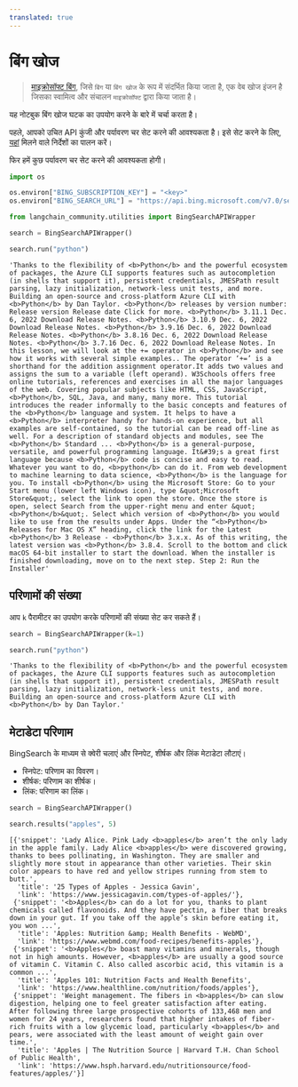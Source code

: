 ```yaml
---
translated: true
---
```


# बिंग खोज

>[माइक्रोसॉफ्ट बिंग](https://www.bing.com/), जिसे `बिंग` या `बिंग खोज` के रूप में संदर्भित किया जाता है, एक वेब खोज इंजन है जिसका स्वामित्व और संचालन `माइक्रोसॉफ्ट` द्वारा किया जाता है।

यह नोटबुक बिंग खोज घटक का उपयोग करने के बारे में चर्चा करता है।

पहले, आपको उचित API कुंजी और पर्यावरण चर सेट करने की आवश्यकता है। इसे सेट करने के लिए, [यहां](https://levelup.gitconnected.com/api-tutorial-how-to-use-bing-web-search-api-in-python-4165d5592a7e) मिलने वाले निर्देशों का पालन करें।

फिर हमें कुछ पर्यावरण चर सेट करने की आवश्यकता होगी।

```python
import os

os.environ["BING_SUBSCRIPTION_KEY"] = "<key>"
os.environ["BING_SEARCH_URL"] = "https://api.bing.microsoft.com/v7.0/search"
```

```python
from langchain_community.utilities import BingSearchAPIWrapper
```

```python
search = BingSearchAPIWrapper()
```

```python
search.run("python")
```

```output
'Thanks to the flexibility of <b>Python</b> and the powerful ecosystem of packages, the Azure CLI supports features such as autocompletion (in shells that support it), persistent credentials, JMESPath result parsing, lazy initialization, network-less unit tests, and more. Building an open-source and cross-platform Azure CLI with <b>Python</b> by Dan Taylor. <b>Python</b> releases by version number: Release version Release date Click for more. <b>Python</b> 3.11.1 Dec. 6, 2022 Download Release Notes. <b>Python</b> 3.10.9 Dec. 6, 2022 Download Release Notes. <b>Python</b> 3.9.16 Dec. 6, 2022 Download Release Notes. <b>Python</b> 3.8.16 Dec. 6, 2022 Download Release Notes. <b>Python</b> 3.7.16 Dec. 6, 2022 Download Release Notes. In this lesson, we will look at the += operator in <b>Python</b> and see how it works with several simple examples.. The operator ‘+=’ is a shorthand for the addition assignment operator.It adds two values and assigns the sum to a variable (left operand). W3Schools offers free online tutorials, references and exercises in all the major languages of the web. Covering popular subjects like HTML, CSS, JavaScript, <b>Python</b>, SQL, Java, and many, many more. This tutorial introduces the reader informally to the basic concepts and features of the <b>Python</b> language and system. It helps to have a <b>Python</b> interpreter handy for hands-on experience, but all examples are self-contained, so the tutorial can be read off-line as well. For a description of standard objects and modules, see The <b>Python</b> Standard ... <b>Python</b> is a general-purpose, versatile, and powerful programming language. It&#39;s a great first language because <b>Python</b> code is concise and easy to read. Whatever you want to do, <b>python</b> can do it. From web development to machine learning to data science, <b>Python</b> is the language for you. To install <b>Python</b> using the Microsoft Store: Go to your Start menu (lower left Windows icon), type &quot;Microsoft Store&quot;, select the link to open the store. Once the store is open, select Search from the upper-right menu and enter &quot;<b>Python</b>&quot;. Select which version of <b>Python</b> you would like to use from the results under Apps. Under the “<b>Python</b> Releases for Mac OS X” heading, click the link for the Latest <b>Python</b> 3 Release - <b>Python</b> 3.x.x. As of this writing, the latest version was <b>Python</b> 3.8.4. Scroll to the bottom and click macOS 64-bit installer to start the download. When the installer is finished downloading, move on to the next step. Step 2: Run the Installer'
```

## परिणामों की संख्या

आप `k` पैरामीटर का उपयोग करके परिणामों की संख्या सेट कर सकते हैं।

```python
search = BingSearchAPIWrapper(k=1)
```

```python
search.run("python")
```

```output
'Thanks to the flexibility of <b>Python</b> and the powerful ecosystem of packages, the Azure CLI supports features such as autocompletion (in shells that support it), persistent credentials, JMESPath result parsing, lazy initialization, network-less unit tests, and more. Building an open-source and cross-platform Azure CLI with <b>Python</b> by Dan Taylor.'
```

## मेटाडेटा परिणाम

BingSearch के माध्यम से क्वेरी चलाएं और स्निपेट, शीर्षक और लिंक मेटाडेटा लौटाएं।

- स्निपेट: परिणाम का विवरण।
- शीर्षक: परिणाम का शीर्षक।
- लिंक: परिणाम का लिंक।

```python
search = BingSearchAPIWrapper()
```

```python
search.results("apples", 5)
```

```output
[{'snippet': 'Lady Alice. Pink Lady <b>apples</b> aren’t the only lady in the apple family. Lady Alice <b>apples</b> were discovered growing, thanks to bees pollinating, in Washington. They are smaller and slightly more stout in appearance than other varieties. Their skin color appears to have red and yellow stripes running from stem to butt.',
  'title': '25 Types of Apples - Jessica Gavin',
  'link': 'https://www.jessicagavin.com/types-of-apples/'},
 {'snippet': '<b>Apples</b> can do a lot for you, thanks to plant chemicals called flavonoids. And they have pectin, a fiber that breaks down in your gut. If you take off the apple’s skin before eating it, you won ...',
  'title': 'Apples: Nutrition &amp; Health Benefits - WebMD',
  'link': 'https://www.webmd.com/food-recipes/benefits-apples'},
 {'snippet': '<b>Apples</b> boast many vitamins and minerals, though not in high amounts. However, <b>apples</b> are usually a good source of vitamin C. Vitamin C. Also called ascorbic acid, this vitamin is a common ...',
  'title': 'Apples 101: Nutrition Facts and Health Benefits',
  'link': 'https://www.healthline.com/nutrition/foods/apples'},
 {'snippet': 'Weight management. The fibers in <b>apples</b> can slow digestion, helping one to feel greater satisfaction after eating. After following three large prospective cohorts of 133,468 men and women for 24 years, researchers found that higher intakes of fiber-rich fruits with a low glycemic load, particularly <b>apples</b> and pears, were associated with the least amount of weight gain over time.',
  'title': 'Apples | The Nutrition Source | Harvard T.H. Chan School of Public Health',
  'link': 'https://www.hsph.harvard.edu/nutritionsource/food-features/apples/'}]
```
